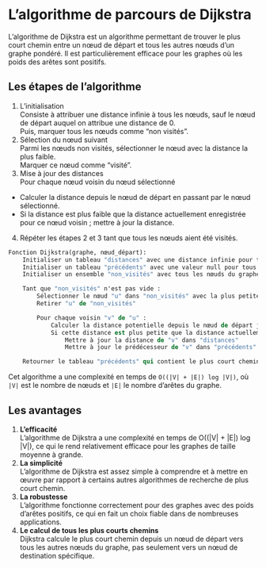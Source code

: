 # **L’algorithme de parcours de Dijkstra**
L’algorithme de Dijkstra est un algorithme permettant de trouver le plus court chemin entre un nœud de départ et tous les autres nœuds d’un graphe pondéré. Il est particulièrement efficace pour les graphes où les poids des arêtes sont positifs.

## **Les étapes de l’algorithme**
1. L’initialisation  
Consiste à attribuer une distance infinie à tous les nœuds, sauf le nœud de départ auquel on attribue une distance de 0.  
Puis, marquer tous les nœuds comme “non visités”.
1. Sélection du nœud suivant  
Parmi les nœuds non visités, sélectionner le nœud avec la distance la plus faible.  
Marquer ce nœud comme “visité”.
1. Mise à jour des distances  
Pour chaque nœud voisin du nœud sélectionné  
* Calculer la distance depuis le nœud de départ en passant par le nœud sélectionné.
* Si la distance est plus faible que la distance actuellement enregistrée pour ce nœud voisin ; mettre à jour la distance.
4. Répéter les étapes 2 et 3 tant que tous les nœuds aient été visités.
```stata
Fonction Dijkstra(graphe, nœud_départ):
    Initialiser un tableau "distances" avec une distance infinie pour tous les nœuds, sauf le nœud de départ qui a une distance de 0
    Initialiser un tableau "précédents" avec une valeur null pour tous les nœuds
    Initialiser un ensemble "non_visités" avec tous les nœuds du graphe

    Tant que "non_visités" n'est pas vide :
        Sélectionner le nœud "u" dans "non_visités" avec la plus petite distance dans "distances"
        Retirer "u" de "non_visités"

        Pour chaque voisin "v" de "u" :
            Calculer la distance potentielle depuis le nœud de départ jusqu'à "v" en passant par "u"
            Si cette distance est plus petite que la distance actuellement enregistrée dans "distances" pour "v" :
                Mettre à jour la distance de "v" dans "distances"
                Mettre à jour le prédécesseur de "v" dans "précédents"

    Retourner le tableau "précédents" qui contient le plus court chemin depuis le nœud de départ jusqu'à chaque autre nœud
```
Cet algorithme a une complexité en temps de `O((|V| + |E|) log |V|)`, où `|V|` est le nombre de nœuds et `|E|` le nombre d’arêtes du graphe.
## **Les avantages**
1. **L’efficacité**  
   L’algorithme de Dijkstra a une complexité en temps de O((|V| + |E|) log |V|), ce qui le rend relativement efficace pour les graphes de taille moyenne à grande.
2. **La simplicité**  
   L’algorithme de Dijkstra est assez simple à comprendre et à mettre en œuvre par rapport à certains autres algorithmes de recherche de plus court chemin.
3. **La robustesse**  
   L’algorithme fonctionne correctement pour des graphes avec des poids d’arêtes positifs, ce qui en fait un choix fiable dans de nombreuses applications.
4. **Le calcul de tous les plus courts chemins**  
   Dijkstra calcule le plus court chemin depuis un nœud de départ vers tous les autres nœuds du graphe, pas seulement vers un nœud de destination spécifique.